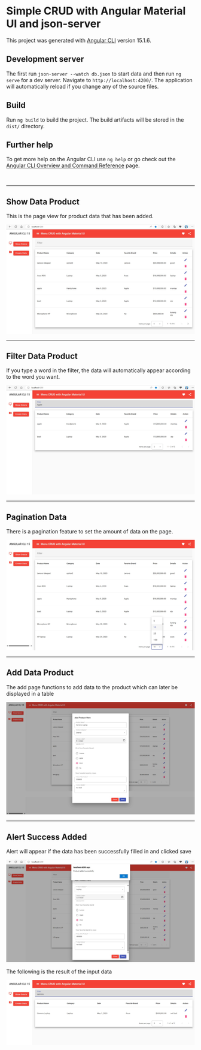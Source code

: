# Simple CRUD with Angular Material UI and json-server 

This project was generated with [Angular CLI](https://github.com/angular/angular-cli) version 15.1.6.

## Development server
The first run `json-server --watch db.json` to start data and then
run `ng serve` for a dev server. Navigate to `http://localhost:4200/`. The application will automatically reload if you change any of the source files.

## Build

Run `ng build` to build the project. The build artifacts will be stored in the `dist/` directory.

## Further help

To get more help on the Angular CLI use `ng help` or go check out the [Angular CLI Overview and Command Reference](https://angular.io/cli) page.

<br>

----
## Show Data Product
This is the page view for product data that has been added.


![](src/app/img/mainpage.jpeg)
<br>

----

## Filter Data Product
If you type a word in the filter, the data will automatically appear according to the word you want.

![](src/app/img/filterData.jpeg)
<br>

----

## Pagination Data
There is a pagination feature to set the amount of data on the page.

![](src/app/img/pagination.jpeg)
<br>

----

## Add Data Product
The add page functions to add data to the product which can later be displayed in a table

![](src/app/img/addData.jpeg)
<br>

---
## Alert Success Added
Alert will appear if the data has been successfully filled in and clicked save

![](src/app/img/alertSuccess.jpeg)

The following is the result of the input data

![](src/app/img/lastData.jpeg)
<br>